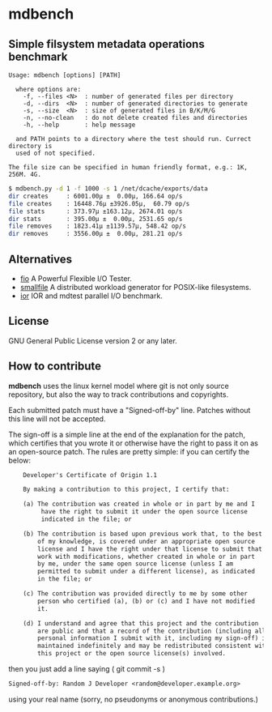 mdbench
=======

Simple filsystem metadata operations benchmark
----------------------------------------------
```
Usage: mdbench [options] [PATH]

  where options are:
    -f, --files <N>  : number of generated files per directory
    -d, --dirs  <N>  : number of generated directories to generate
    -s, --size  <N>  : size of generated files in B/K/M/G
    -n, --no-clean   : do not delete created files and directories
    -h, --help       : help message

  and PATH points to a directory where the test should run. Currect directory is
  used of not specified.
  
The file size can be specified in human friendly format, e.g.: 1K, 256M. 4G.
```

```sh
$ mdbench.py -d 1 -f 1000 -s 1 /net/dcache/exports/data
dir creates     : 6001.00μ ±  0.00μ, 166.64 op/s
file creates    : 16448.76μ ±3926.05μ,  60.79 op/s
file stats      : 373.97μ ±163.12μ, 2674.01 op/s
dir stats       : 395.00μ ±  0.00μ, 2531.65 op/s
file removes    : 1823.41μ ±1139.57μ, 548.42 op/s
dir removes     : 3556.00μ ±  0.00μ, 281.21 op/s
```

Alternatives
------------

- [fio](https://github.com/axboe/fio) A Powerful Flexible I/O Tester.
- [smallfile](https://github.com/distributed-system-analysis/smallfile) A distributed workload generator for POSIX-like filesystems.
- [ior](https://github.com/hpc/ior) IOR and mdtest parallel I/O benchmark.

License
-------

GNU General Public License version 2 or any later.

How to contribute
-----------------

**mdbench** uses the linux kernel model where git is not only source repository,
but also the way to track contributions and copyrights.

Each submitted patch must have a "Signed-off-by" line.  Patches without
this line will not be accepted.

The sign-off is a simple line at the end of the explanation for the
patch, which certifies that you wrote it or otherwise have the right to
pass it on as an open-source patch.  The rules are pretty simple: if you
can certify the below:

```txt
    Developer's Certificate of Origin 1.1

    By making a contribution to this project, I certify that:

    (a) The contribution was created in whole or in part by me and I
         have the right to submit it under the open source license
         indicated in the file; or

    (b) The contribution is based upon previous work that, to the best
        of my knowledge, is covered under an appropriate open source
        license and I have the right under that license to submit that
        work with modifications, whether created in whole or in part
        by me, under the same open source license (unless I am
        permitted to submit under a different license), as indicated
        in the file; or

    (c) The contribution was provided directly to me by some other
        person who certified (a), (b) or (c) and I have not modified
        it.

    (d) I understand and agree that this project and the contribution
        are public and that a record of the contribution (including all
        personal information I submit with it, including my sign-off) is
        maintained indefinitely and may be redistributed consistent with
        this project or the open source license(s) involved.
```

then you just add a line saying ( git commit -s )

```txt
Signed-off-by: Random J Developer <random@developer.example.org>
```

using your real name (sorry, no pseudonyms or anonymous contributions.)
